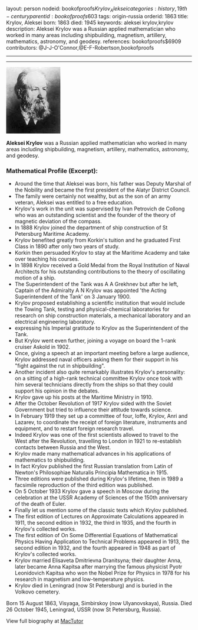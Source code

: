 layout: person
nodeid: bookofproofs$Krylov_Aleksei
categories: history,19th-century
parentid: bookofproofs$603
tags: origin-russia
orderid: 1863
title: Krylov, Aleksei
born: 1863
died: 1945
keywords: aleksei krylov,krylov
description: Aleksei Krylov was a Russian applied mathematician who worked in many areas including shipbuilding, magnetism, artillery, mathematics, astronomy, and geodesy.
references: bookofproofs$6909
contributors: @J-J-O'Connor,@E-F-Robertson,bookofproofs

---



---

![Krylov_Aleksei.jpg](https://github.com/bookofproofs/bookofproofs.github.io/blob/main/_sources/_assets/images/portraits/Krylov_Aleksei.jpg?raw=true)

**Aleksei Krylov** was a Russian applied mathematician who worked in many areas including shipbuilding, magnetism, artillery, mathematics, astronomy, and geodesy.

### Mathematical Profile (Excerpt):
* Around the time that Aleksei was born, his father was Deputy Marshal of the Nobility and became the first president of the Alatyr District Council.
* The family were certainly not wealthy, but as the son of an army veteran, Aleksei was entitled to a free education.
* Krylov's work in the unit was supervised by Ivan Petrovich de Collong who was an outstanding scientist and the founder of the theory of magnetic deviation of the compass.
* In 1888 Krylov joined the department of ship construction of St Petersburg Maritime Academy.
* Krylov benefited greatly from Korkin's tuition and he graduated First Class in 1890 after only two years of study.
* Korkin then persuaded Krylov to stay at the Maritime Academy and take over teaching his courses.
* In 1898 Krylov received a Gold Medal from the Royal Institution of Naval Architects for his outstanding contributions to the theory of oscillating motion of a ship.
* The Superintendent of the Tank was A A Grekhnev but after he left, Captain of the Admiralty A N Krylov was appointed 'the Acting Superintendent of the Tank' on 3 January 1900.
* Krylov proposed establishing a scientific institution that would include the Towing Tank, testing and physical-chemical laboratories for research on ship construction materials, a mechanical laboratory and an electrical engineering laboratory.
* expressing his Imperial gratitude to Krylov as the Superintendent of the Tank.
* But Krylov went even further, joining a voyage on board the 1-rank cruiser Askold  in 1902.
* Once, giving a speech at an important meeting before a large audience, Krylov addressed naval officers asking them for their support in his "fight against the rut in shipbuilding".
* Another incident also quite remarkably illustrates Krylov's personality: on a sitting of a high-rank technical committee Krylov once took with him several technicians directly from the ships so that they could support his opinion in the debates.
* Krylov gave up his posts at the Maritime Ministry in 1910.
* After the October Revolution of 1917 Krylov sided with the Soviet Government but tried to influence their attitude towards science.
* In February 1919 they set up a committee of four, Ioffe, Krylov, Anri and Lazarev, to coordinate the receipt of foreign literature, instruments and equipment, and to restart foreign research travel.
* Indeed Krylov was one of the first scientists allowed to travel to the West after the Revolution, travelling to London in 1921 to re-establish contacts between Russia and the West.
* Krylov made many mathematical advances in his applications of mathematics to shipbuilding.
* In fact Krylov published the first Russian translation from Latin of Newton's Philosophiae Naturalis Principia Mathematica in 1915.
* Three editions were published during Krylov's lifetime, then in 1989 a facsimile reproduction of the third edition was published.
* On 5 October 1933 Krylov gave a speech in Moscow during the celebration at the USSR Academy of Sciences of the 150th  anniversary of the death of Euler.
* Finally let us mention some of the classic texts which Krylov published.
* The first edition of Lectures on Approximate Calculations appeared in 1911, the second edition in 1932, the third in 1935, and the fourth in Krylov's collected works.
* The first edition of On Some Differential Equations of Mathematical Physics Having Application to Technical Problems appeared in 1913, the second edition in 1932, and the fourth appeared in 1948 as part of Krylov's collected works.
* Krylov married Elisaveta Dmitrievna Dranitsyna; their daughter Anna, later became Anna Kapitsa after marrying the famous physicist Pyotr Leonidovich Kapitsa who won the Nobel Prize for Physics in 1978 for his research in magnetism and low-temperature physics.
* Krylov died in Leningrad (now St Petersburg) and is buried in the Volkovo cemetery.

Born 15 August 1863, Visyaga, Simbirskoy (now Ulyanovskaya), Russia. Died 26 October 1945, Leningrad, USSR (now St Petersburg, Russia).

View full biography at [MacTutor](https://mathshistory.st-andrews.ac.uk/Biographies/Krylov_Aleksei/)
